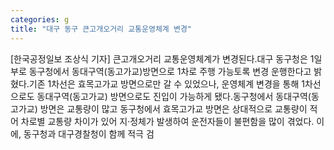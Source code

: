 ```yaml
---
categories: g
title: "대구 동구 큰고개오거리 교통운영체계 변경"
---
```

[한국공정일보 조상식 기자] 큰고개오거리 교통운영체계가 변경된다.대구 동구청은 1일부로 동구청에서 동대구역(동고가교)방면으로 1차로 주행 가능토록 변경 운행한다고 밝혔다.기존 1차선은 효목고가교 방면으로만 갈 수 있었으나, 운영체계 변경을 통해 1차선으로도 동대구역(동고가교) 방면으로도 진입이 가능하게 됐다.동구청에서 동대구역(동고가교) 방면은 교통량이 많고 동구청에서 효목고가교 방면은 상대적으로 교통량이 적어 차로별 교통량 차이가 있어 지·정체가 발생하여 운전자들이 불편함을 많이 겪었다. 이에, 동구청과 대구경찰청이 함께 적극 검